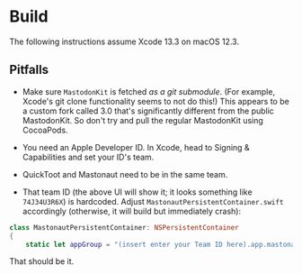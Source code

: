 # Build

The following instructions assume Xcode 13.3 on macOS 12.3.

## Pitfalls

* Make sure `MastodonKit` is fetched _as a git submodule_. (For example, Xcode's git clone functionality seems to not do this!) This appears to be a
custom fork called 3.0 that's significantly different from the public MastodonKit. So don't try and pull the regular MastodonKit using CocoaPods.

* You need an Apple Developer ID. In Xcode, head to Signing & Capabilities and set your ID's team.

* QuickToot and Mastonaut need to be in the same team.

* That team ID (the above UI will show it; it looks something like `74J34U3R6X`) is hardcoded. Adjust `MastonautPersistentContainer.swift` accordingly (otherwise, it will build but immediately crash):

```swift
class MastonautPersistentContainer: NSPersistentContainer
{
	static let appGroup = "(insert enter your Team ID here).app.mastonaut.mac"
```

That should be it.
